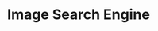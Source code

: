 ---
hackday: 23-cardiff
links:
  presentation: https://1drv.ms/p/s!Ar8LFpzS380fvFojtbeKyTqSAnmK?e=E1OpIG
summary: 'A reverse image search to be used in multiple industries including missing
  persons, medical investigations and allergen identification. '
team:
- '@DCryp3t'
thumbnail: image_search_engine.png
title: Image Search Engine
---